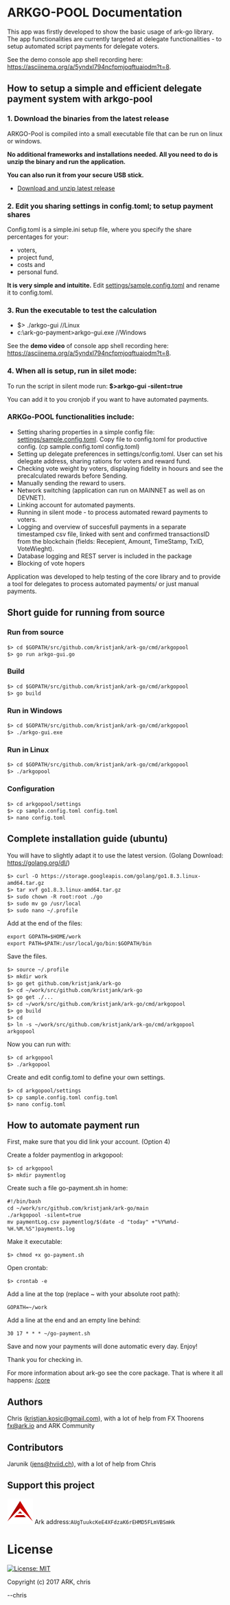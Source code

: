 # ARKGO-POOL Documentation

This app was firstly developed to show the basic usage of ark-go library. 
The app functionalities are currently targeted at delegate functionalities - to setup automated script payments for delegate voters.

See the demo console app shell recording here:
https://asciinema.org/a/5yndxl794ncfpmjoqftuaiodm?t=8.

## How to setup a simple and efficient delegate payment system with arkgo-pool
### 1. Download the binaries from the latest release
ARKGO-Pool is compiled into a small executable file that can be run on linux or windows. 

**No additional frameworks and installations needed. All you need to do is unzip the binary and run the application.**

**You can also run it from your secure USB stick.**
- [Download and unzip latest release](https://github.com/kristjank/ark-go/releases)

### 2. Edit you sharing settings in config.toml; to setup payment shares
Config.toml is a simple.ini setup file, where you specify the share percentages for your:
- voters,
- project fund,
- costs and
- personal fund. 

**It is very simple and intuitite.**
Edit [settings/sample.config.toml](https://github.com/kristjank/ark-go/blob/master/cmd/arkgopool/settings/sample.config.toml) and rename it to config.toml.

### 3. Run the executable to test the calculation
- $> ./arkgo-gui //Linux
- c:\ark-go-payment>arkgo-gui.exe  //Windows

See the **demo video** of console app shell recording here:
https://asciinema.org/a/5yndxl794ncfpmjoqftuaiodm?t=8.

### 4. When all is setup, run in silet mode: 
To run the script in silent mode run:
**$>arkgo-gui -silent=true**

You can add it to you cronjob if you want to have automated payments.

### ARKGo-POOL functionalities include:
- Setting sharing properties in a simple config file: [settings/sample.config.toml](https://github.com/kristjank/ark-go/blob/master/cmd/arkgopool/settings/sample.config.toml). Copy file to config.toml for productive config. (cp sample.config.toml config.toml)
- Setting up delegate preferences in settings/config.toml. User can set his delegate address, sharing rations for voters and reward fund.
- Checking vote weight by voters, displaying fidelity in hoours and see the precalculated rewards before Sending.
- Manually sending the reward to users.
- Network switching (application can run on MAINNET as well as on DEVNET).
- Linking account for automated payments.
- Running in silent mode - to process automated reward payments to voters.
- Logging and overview of succesfull payments in a separate timestamped csv file, linked with sent and confirmed transactionsID from the blockchain (fields: Recepient, Amount, TimeStamp, TxID, VoteWieght).
- Database logging and REST server is included in the package
- Blocking of vote hopers

Application was developed to help testing of the core library and to provide a tool for delegates to process automated payments/ or just manual payments.

## Short guide for running from source

### Run from source
```
$> cd $GOPATH/src/github.com/kristjank/ark-go/cmd/arkgopool
$> go run arkgo-gui.go
```

### Build
```
$> cd $GOPATH/src/github.com/kristjank/ark-go/cmd/arkgopool
$> go build
```

### Run in Windows
```
$> cd $GOPATH/src/github.com/kristjank/ark-go/cmd/arkgopool
$> ./arkgo-gui.exe
```

### Run in Linux
```
$> cd $GOPATH/src/github.com/kristjank/ark-go/cmd/arkgopool
$> ./arkgopool
```

### Configuration

```
$> cd arkgopool/settings
$> cp sample.config.toml config.toml
$> nano config.toml
```

## Complete installation guide (ubuntu)

You will have to slightly adapt it to use the latest version. (Golang Download: https://golang.org/dl/)

```
$> curl -O https://storage.googleapis.com/golang/go1.8.3.linux-amd64.tar.gz
$> tar xvf go1.8.3.linux-amd64.tar.gz
$> sudo chown -R root:root ./go
$> sudo mv go /usr/local
$> sudo nano ~/.profile
```
Add at the end of the files:
```
export GOPATH=$HOME/work
export PATH=$PATH:/usr/local/go/bin:$GOPATH/bin
```
Save the files.
```
$> source ~/.profile
$> mkdir work
$> go get github.com/kristjank/ark-go
$> cd ~/work/src/github.com/kristjank/ark-go
$> go get ./...
$> cd ~/work/src/github.com/kristjank/ark-go/cmd/arkgopool
$> go build
$> cd
$> ln -s ~/work/src/github.com/kristjank/ark-go/cmd/arkgopool arkgopool
```
Now you can run with:
```
$> cd arkgopool
$> ./arkgopool
```

Create and edit config.toml to define your own settings.

```
$> cd arkgopool/settings
$> cp sample.config.toml config.toml
$> nano config.toml
```

## How to automate payment run

First, make sure that you did link your account. (Option 4)

Create a folder paymentlog in arkgopool:

```
$> cd arkgopool
$> mkdir paymentlog
```

Create such a file go-payment.sh in home:

```
#!/bin/bash
cd ~/work/src/github.com/kristjank/ark-go/main
./arkgopool -silent=true
mv paymentLog.csv paymentlog/$(date -d "today" +"%Y%m%d-%H.%M.%S")payments.log

```

Make it executable:

```
$> chmod +x go-payment.sh
```

Open crontab:

```
$> crontab -e
```

Add a line at the top (replace ~ with your absolute root path):

```
GOPATH=~/work
```

Add a line at the end and an empty line behind:

```
30 17 * * * ~/go-payment.sh
```

Save and now your payments will done automatic every day. Enjoy!


Thank you for checking in.

For more information about ark-go see the core package. That is where it all happens: [/core](/core)

## Authors
Chris (kristjan.kosic@gmail.com), with a lot of help from FX Thoorens fx@ark.io and ARK Community

## Contributors
Jarunik (jens@hviid.ch), with a lot of help from Chris

## Support this project
![Ark Logo](/raw/ark-logo-60x60.png)
Ark address:``AUgTuukcKeE4XFdzaK6rEHMD5FLmVBSmHk``


# License
[![License: MIT](https://img.shields.io/badge/License-MIT-yellow.svg)](https://opensource.org/licenses/MIT)

Copyright (c) 2017 ARK, chris

--chris
